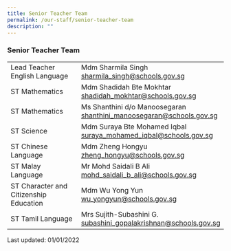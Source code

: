 ```yaml
---
title: Senior Teacher Team
permalink: /our-staff/senior-teacher-team
description: ""
---
```

### Senior Teacher Team

|  |  |
|---|---|
| Lead Teacher English Language | Mdm Sharmila Singh<br>[sharmila\_singh@schools.gov.sg](mailto:sharmila_singh@schools.gov.sg)|
| ST Mathematics | Mdm Shadidah Bte Mokhtar<br>[shadidah\_mokhtar@schools.gov.sg](mailto:shadidah_mokhtar@schools.gov.sg) |
| ST Mathematics | Ms Shanthini d/o Manoosegaran<br>[shanthini\_manoosegaran@schools.gov.sg](mailto:shanthini_manoosegaran@schools.gov.sg) |
| ST Science | Mdm Suraya Bte Mohamed Iqbal<br>[suraya\_mohamed\_iqbal@schools.gov.sg](mailto:suraya_mohamed_iqbal@schools.gov.sg) |
| ST Chinese Language | Mdm Zheng Hongyu<br>[zheng\_hongyu@schools.gov.sg](mailto:zheng_hongyu@schools.gov.sg) |
| ST Malay Language | Mr Mohd Saidali B Ali<br>[mohd\_saidali\_b\_ali@schools.gov.sg](mailto:mohd_saidali_b_ali@schools.gov.sg) |
| ST Character and Citizenship Education | Mdm Wu Yong Yun<br>[wu\_yongyun@schools.gov.sg](mailto:wu_yongyun@schools.gov.sg) |
| ST Tamil Language | Mrs Sujith-Subashini G.<br>[subashini\_gopalakrishnan@schools.gov.sg](mailto:subashini_gopalakrishnan@schools.gov.sg) |

Last updated: 01/01/2022